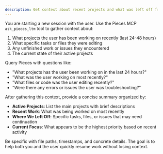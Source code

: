 ```yaml
---
description: Get context about recent projects and what was left off from Pieces LTM
---
```


You are starting a new session with the user. Use the Pieces MCP `ask_pieces_ltm` tool to gather context about:

1. What projects the user has been working on recently (last 24-48 hours)
2. What specific tasks or files they were editing
3. Any unfinished work or issues they encountered
4. The current state of their active projects

Query Pieces with questions like:
- "What projects has the user been working on in the last 24 hours?"
- "What was the user working on most recently?"
- "What files or code was the user editing recently?"
- "Were there any errors or issues the user was troubleshooting?"

After gathering this context, provide a concise summary organized by:
- **Active Projects**: List the main projects with brief descriptions
- **Recent Work**: What was being worked on most recently
- **Where We Left Off**: Specific tasks, files, or issues that may need continuation
- **Current Focus**: What appears to be the highest priority based on recent activity

Be specific with file paths, timestamps, and concrete details. The goal is to help both you and the user quickly resume work without losing context.
